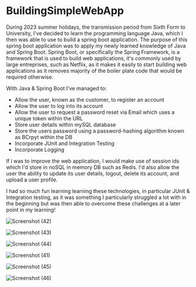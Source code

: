 # BuildingSimpleWebApp

During 2023 summer holidays, the transmission period from Sixth Form to University, I've decided to learn the programming language Java, which I then was able to use to build a spring boot application. The purpose of this spring boot application was to apply my newly learned knowledge of Java and Spring Boot. Spring Boot, or specifically the Spring Framework, is a framework that is used to build web applications, it's commonly used by large entreprises, such as Netflix, as it makes it easily to start building web applications as it removes majority of the boiler plate code that would be required otherwise. 

With Java & Spring Boot I've managed to:
- Allow the user, known as the customer, to register an account
- Allow the user to log into its account
- Allow the user to request a password reset via Email which uses a unique token within the URL
- Store user details within mySQL database
- Store the users password using a password-hashing algorithm known as BCrpyt within the DB
- Incorporate JUnit and Integration Testing
- Incorporate Logging

If i was to improve the web application, I would make use of session ids which I'd store in noSQL in memory DB such as Redis. I'd also allow the user the ability to update its user details, logout, delete its account, and upload a user profile.

I had so much fun learning learning these technologies, in particular JUnit & Integration testing, as it was something I particularly struggled a lot with in the beginning but was then able to overcome these challenges at a later point in my learning! 


![Screenshot (42)](https://github.com/mody-18/ecommerce-com/assets/99497021/0118ee6b-e8a8-472f-b65b-2d8e9054dd53)

![Screenshot (43)](https://github.com/mody-18/ecommerce-com/assets/99497021/015cba7f-d980-4653-be3d-6f6f4976a1dd)

![Screenshot (44)](https://github.com/mody-18/ecommerce-com/assets/99497021/182bc841-1b99-4f13-a54c-de9d4f0224d3)

![Screenshot (41)](https://github.com/mody-18/ecommerce-com/assets/99497021/5e394a23-2f3d-4688-933f-02901280f900)

![Screenshot (45)](https://github.com/mody-18/ecommerce-com/assets/99497021/928076a0-277a-4050-b86b-6f755976ee4b)

![Screenshot (46)](https://github.com/mody-18/ecommerce-com/assets/99497021/f2b1726a-362c-4b44-8c61-3886cffdb5eb)




